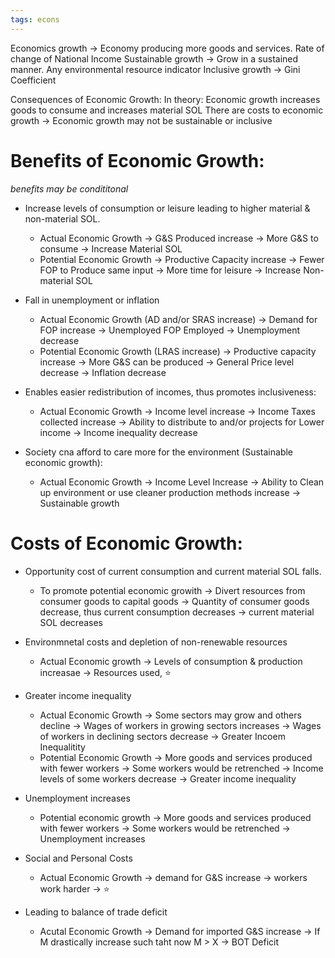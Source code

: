 ```yaml
---
tags: econs
---
```


Economics growth → Economy producing more goods and services. Rate of change of National Income
Sustainable growth → Grow in a sustained manner. Any environmental resource indicator
Inclusive growth → Gini Coefficient

Consequences of Economic Growth:
In theory: Economic growth increases goods to consume and increases material SOL
There are costs to economic growth → Economic growth may not be sustainable or inclusive

# Benefits of Economic Growth:
*benefits may be condititonal*
- Increase levels of consumption or leisure leading to higher material & non-material SOL.
	- Actual Economic Growth → G&S Produced increase → More G&S to consume → Increase Material SOL
	- Potential Economic Growth → Productive Capacity increase → Fewer FOP to Produce same input → More time for leisure → Increase Non-material SOL

- Fall in unemployment or inflation
	- Actual Economic Growth (AD and/or SRAS increase) → Demand for FOP increase → Unemployed FOP Employed → Unemployment decrease
	- Potential Economic Growth (LRAS increase) → Productive capacity increase → More G&S can be produced → General Price level decrease → Inflation decrease

- Enables easier redistribution of incomes, thus promotes inclusiveness:
	- Actual Economic Growth → Income level increase → Income Taxes collected increase → Ability to distribute to and/or projects for Lower income → Income inequality decrease

- Society cna afford to care more for the environment (Sustainable economic growth):
	- Actual Economic Growth → Income Level Increase → Ability to Clean up environment or use cleaner production methods increase → Sustainable growth

# Costs of Economic Growth:

- Opportunity cost of current consumption and current material SOL falls. 
	- To promote potential economic growith → Divert resources from consumer goods to capital goods → Quantity of consumer goods decrease, thus current consumption decreases → current material SOL decreases

 - Environmnetal costs and depletion of non-renewable resources
	 - Actual Economic growth → Levels of consumption & production increasae → Resources used, ⭐

- Greater income inequality
	- Actual Economic Growth → Some sectors may grow and others decline → Wages of workers in growing sectors increases → Wages of workers in declining sectors decrease → Greater Incoem Inequalitity
	- Potential Economic Growth → More goods and services produced with fewer workers → Some workers would be retrenched → Income levels of some workers decrease → Greater income inequality
	
- Unemployment increases
	- Potential economic growth →  More goods and services produced with fewer workers → Some workers would be retrenched → Unemployment increases

- Social and Personal Costs
	- Actual Economic Growth → demand for G&S increase → workers work harder → ⭐

- Leading to balance of trade deficit
	- Acutal Economic Growth → Demand for imported G&S increase → If M drastically increase such taht now M > X → BOT Deficit

